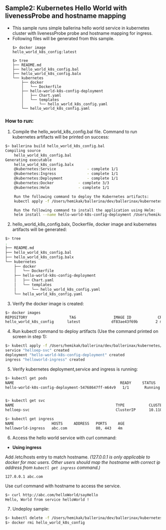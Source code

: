 ## Sample2: Kubernetes Hello World with livenessProbe and hostname mapping

- This sample runs simple ballerina hello world service in kubernetes cluster with livenessProbe probe and  hostname
 mapping for ingress. 
- Following files will be generated from this sample.
    ``` 
    $> docker image
    hello_world_k8s_config:latest
    
    $> tree
    ├── README.md
    ├── hello_world_k8s_config.bal
    ├── hello_world_k8s_config.balx
    └── kubernetes
        ├── docker
        │   └── Dockerfile
        ├── hello-world-k8s-config-deployment
        │   ├── Chart.yaml
        │   └── templates
        │       └── hello_world_k8s_config.yaml
        └── hello_world_k8s_config.yaml
    ```
### How to run:

1. Compile the  hello_world_k8s_config.bal file. Command to run kubernetes artifacts will be printed on success:
```bash
$> ballerina build hello_world_k8s_config.bal
Compiling source
    hello_world_k8s_config.bal
Generating executable
    hello_world_k8s_config.balx
	@kubernetes:Service 			 - complete 1/1
	@kubernetes:Ingress 			 - complete 1/1
	@kubernetes:Deployment 			 - complete 1/1
	@kubernetes:Docker 			 - complete 3/3
	@kubernetes:Helm 			 - complete 1/1

	Run the following command to deploy the Kubernetes artifacts:
	kubectl apply -f /Users/hemikak/ballerina/dev/ballerinax/kubernetes/samples/sample2/kubernetes/

	Run the following command to install the application using Helm:
	helm install --name hello-world-k8s-config-deployment /Users/hemikak/ballerina/dev/ballerinax/kubernetes/samples/sample2/kubernetes/hello-world-k8s-config-deployment
```

2. hello_world_k8s_config.balx, Dockerfile, docker image and kubernetes artifacts will be generated: 
```bash
$> tree
.
├── README.md
├── hello_world_k8s_config.bal
├── hello_world_k8s_config.balx
└── kubernetes
    ├── docker
    │   └── Dockerfile
    ├── hello-world-k8s-config-deployment
    │   ├── Chart.yaml
    │   └── templates
    │       └── hello_world_k8s_config.yaml
    └── hello_world_k8s_config.yaml
```

3. Verify the docker image is created:
```bash
$> docker images
REPOSITORY                   TAG                 IMAGE ID            CREATED             SIZE
hello_world_k8s_config      latest              df83ae43f69b        2 minutes ago        102MB

```

4. Run kubectl command to deploy artifacts (Use the command printed on screen in step 1):
```bash
$> kubectl apply -f /Users/hemikak/ballerina/dev/ballerinax/kubernetes/samples/sample2/kubernetes/
service "helloep-svc" created
deployment "hello-world-k8s-config-deployment" created
ingress "helloworld-ingress" created
```

5. Verify kubernetes deployment,service and ingress is running:
```bash
$> kubectl get pods
NAME                                                READY     STATUS    RESTARTS   AGE
hello-world-k8s-config-deployment-54768647ff-m64v9   1/1       Running   0          4s


$> kubectl get svc
NAME                                              TYPE           CLUSTER-IP       EXTERNAL-IP   PORT(S)                      AGE
helloep-svc                                       ClusterIP      10.110.199.222   <none>        9090/TCP                     3m

$> kubectl get ingress
NAME                 HOSTS     ADDRESS   PORTS     AGE
helloworld-ingress   abc.com             80, 443   4m
```

6. Access the hello world service with curl command:

- **Using ingress**

Add /etc/hosts entry to match hostname.
_(127.0.0.1 is only applicable to docker for mac users. Other users should map the hostname with correct ip address 
from `kubectl get ingress` command.)_
 ```
 127.0.0.1 abc.com
 ```
Use curl command with hostname to access the service.
```bash
$> curl http://abc.com/helloWorld/sayHello
Hello, World from service helloWorld !
```
7. Undeploy sample:
```bash
$> kubectl delete -f /Users/hemikak/ballerina/dev/ballerinax/kubernetes/samples/sample2/kubernetes/
$> docker rmi hello_world_k8s_config
```